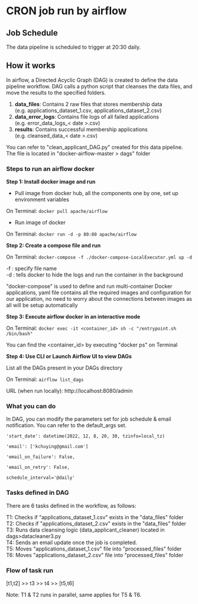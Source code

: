 # CRON job run by airflow

## Job Schedule
The data pipeline is scheduled to trigger at 20:30 daily.

## How it works

In airflow, a Directed Acyclic Graph (DAG) is created to define the data pipeline workflow. DAG calls a python script that cleanses the data files, and move the results to the specified folders.

1. **data_files**: Contains 2 raw files that stores membership data  
(e.g. applications_dataset_1.csv, applications_dataset_2.csv)  
2. **data_error_logs**: Contains file logs of all failed applications  
(e.g. error_data_logs_< date >.csv)  
3. **results**: Contains successful membership applications  
(e.g. cleansed_data_< date >.csv)

You can refer to "clean_applicant_DAG.py" created for this data pipeline. The file is located in "docker-airflow-master > dags" folder

### Steps to run an airflow docker

**Step 1: Install docker image and run**

- Pull image from docker hub, all the components one by one, set up environment variables

On Terminal:
`docker pull apache/airflow`

- Run image of docker

On Terminal:
`docker run -d -p 80:80 apache/airflow`

**Step 2: Create a compose file and run**

On Terminal:
`docker-compose -f ./docker-compose-LocalExecutor.yml up -d`

>
-f : specify file name  
-d : tells docker to hide the logs and run the container in the background

"docker-compose" is used to define and run multi-container Docker applications, yaml file contains all the required images and configuration for our application, no need to worry about the connections between images as all will be setup automatically

**Step 3: Execute airflow docker in an interactive mode**

On Terminal:
`docker exec -it <container_id> sh -c "/entrypoint.sh /bin/bash"`

You can find the <container_id> by executing "docker ps" on Terminal

**Step 4: Use CLI or Launch Airflow UI to view DAGs**

List all the DAGs present in your DAGs directory

On Terminal:
`airflow list_dags`

URL (when run locally): http://localhost:8080/admin

### What you can do
In DAG, you can modify the parameters set for job schedule & email notification.
You can refer to the default_args set.

`'start_date': datetime(2022, 12, 8, 20, 30, tzinfo=local_tz)`

`'email': ['kchuying@gmail.com']`

`'email_on_failure': False,`

`'email_on_retry': False,`

`schedule_interval='@daily'`

### Tasks defined in DAG
There are 6 tasks defined in the workflow, as follows:

>
T1: Checks if "applications_dataset_1.csv" exists in the "data_files" folder  
T2: Checks if "applications_dataset_2.csv" exists in the "data_files" folder  
T3: Runs data cleansing logic (data_applicant_cleaner) located in dags>datacleaner3.py  
T4: Sends an email update once the job is completed.  
T5: Moves "applications_dataset_1.csv" file into "processed_files" folder  
T6: Moves "applications_dataset_2.csv" file into "processed_files" folder  

### Flow of task run
[t1,t2] >> t3 >> t4 >> [t5,t6]

Note: T1 & T2 runs in parallel, same applies for T5 & T6.
